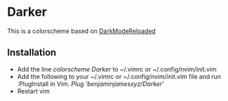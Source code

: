 # Darker

This is a colorscheme based on [DarkModeReloaded](https://github.com/benjaminjamesxyz/DarkModeReloaded)

## Installation

* Add the line *colorscheme Darker* to ~/.vimrc or ~/.config/nvim/init.vim
* Add the following to your ~/.vimrc or ~/.config/nvim/init.vim file and run :PlugInstall in Vim.
*Plug 'benjaminjamesxyz/Darker'*
* Restart vim
